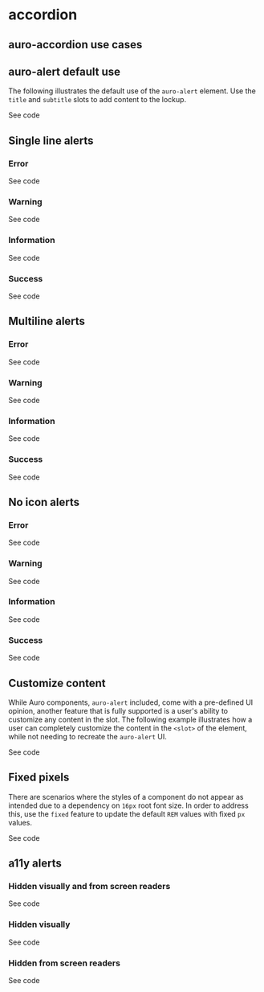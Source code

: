 <!--
The demo.md file is a compiled document. No edits should be made directly to this file.
README.md is created by running `npm run build:docs`.
This file is generated based on a template fetched from `./docs/partials/demo.md`
-->

# accordion

<!-- AURO-GENERATED-CONTENT:START (FILE:src=./description.md) -->
<!-- AURO-GENERATED-CONTENT:END -->

## auro-accordion use cases

<!-- AURO-GENERATED-CONTENT:START (FILE:src=./useCases.md) -->
<!-- AURO-GENERATED-CONTENT:END -->

## auro-alert default use
The following illustrates the default use of the `auro-alert` element. Use the `title` and `subtitle` slots to add content to the lockup.

<div class="exampleWrapper">
  <!-- AURO-GENERATED-CONTENT:START (FILE:src=./../../apiExamples/basic.html) -->
  <!-- AURO-GENERATED-CONTENT:END -->
</div>

<auro-accordion alignRight>
  <span slot="trigger">See code</span>

<!-- AURO-GENERATED-CONTENT:START (CODE:src=./../../apiExamples/basic.html) -->
<!-- AURO-GENERATED-CONTENT:END -->

</auro-accordion>

## Single line alerts

### Error

<div class="exampleWrapper">
  <!-- AURO-GENERATED-CONTENT:START (FILE:src=./../../apiExamples/error.html) -->
  <!-- AURO-GENERATED-CONTENT:END -->
</div>

<auro-accordion alignRight>
  <span slot="trigger">See code</span>

<!-- AURO-GENERATED-CONTENT:START (CODE:src=./../../apiExamples/error.html) -->
<!-- AURO-GENERATED-CONTENT:END -->

</auro-accordion>

### Warning

<div class="exampleWrapper">
  <!-- AURO-GENERATED-CONTENT:START (FILE:src=./../../apiExamples/warning.html) -->
  <!-- AURO-GENERATED-CONTENT:END -->
</div>

<auro-accordion alignRight>
  <span slot="trigger">See code</span>

<!-- AURO-GENERATED-CONTENT:START (CODE:src=./../../apiExamples/warning.html) -->
<!-- AURO-GENERATED-CONTENT:END -->

</auro-accordion>

### Information

<div class="exampleWrapper">
  <!-- AURO-GENERATED-CONTENT:START (FILE:src=./../../apiExamples/information.html) -->
  <!-- AURO-GENERATED-CONTENT:END -->
</div>

<auro-accordion alignRight>
  <span slot="trigger">See code</span>

<!-- AURO-GENERATED-CONTENT:START (CODE:src=./../../apiExamples/information.html) -->
<!-- AURO-GENERATED-CONTENT:END -->

</auro-accordion>

### Success

<div class="exampleWrapper">
  <!-- AURO-GENERATED-CONTENT:START (FILE:src=./../../apiExamples/success.html) -->
  <!-- AURO-GENERATED-CONTENT:END -->
</div>

<auro-accordion alignRight>
  <span slot="trigger">See code</span>

<!-- AURO-GENERATED-CONTENT:START (CODE:src=./../../apiExamples/success.html) -->
<!-- AURO-GENERATED-CONTENT:END -->

</auro-accordion>

## Multiline alerts

### Error

<div class="exampleWrapper">
  <!-- AURO-GENERATED-CONTENT:START (FILE:src=./../../apiExamples/error-multiline.html) -->
  <!-- AURO-GENERATED-CONTENT:END -->
</div>

<auro-accordion alignRight>
  <span slot="trigger">See code</span>

<!-- AURO-GENERATED-CONTENT:START (CODE:src=./../../apiExamples/error-multiline.html) -->
<!-- AURO-GENERATED-CONTENT:END -->

</auro-accordion>

### Warning

<div class="exampleWrapper">
  <!-- AURO-GENERATED-CONTENT:START (FILE:src=./../../apiExamples/warning-multiline.html) -->
  <!-- AURO-GENERATED-CONTENT:END -->
</div>

<auro-accordion alignRight>
  <span slot="trigger">See code</span>

<!-- AURO-GENERATED-CONTENT:START (CODE:src=./../../apiExamples/warning-multiline.html) -->
<!-- AURO-GENERATED-CONTENT:END -->

</auro-accordion>

### Information

<div class="exampleWrapper">
  <!-- AURO-GENERATED-CONTENT:START (FILE:src=./../../apiExamples/information-multiline.html) -->
  <!-- AURO-GENERATED-CONTENT:END -->
</div>

<auro-accordion alignRight>
  <span slot="trigger">See code</span>

<!-- AURO-GENERATED-CONTENT:START (CODE:src=./../../apiExamples/information-multiline.html) -->
<!-- AURO-GENERATED-CONTENT:END -->

</auro-accordion>

### Success

<div class="exampleWrapper">
  <!-- AURO-GENERATED-CONTENT:START (FILE:src=./../../apiExamples/success-multiline.html) -->
  <!-- AURO-GENERATED-CONTENT:END -->
</div>

<auro-accordion alignRight>
  <span slot="trigger">See code</span>

<!-- AURO-GENERATED-CONTENT:START (CODE:src=./../../apiExamples/success-multiline.html) -->
<!-- AURO-GENERATED-CONTENT:END -->

</auro-accordion>

## No icon alerts

### Error

<div class="exampleWrapper">
  <!-- AURO-GENERATED-CONTENT:START (FILE:src=./../../apiExamples/error-no-icon.html) -->
  <!-- AURO-GENERATED-CONTENT:END -->
</div>

<auro-accordion alignRight>
  <span slot="trigger">See code</span>

<!-- AURO-GENERATED-CONTENT:START (CODE:src=./../../apiExamples/error-no-icon.html) -->
<!-- AURO-GENERATED-CONTENT:END -->

</auro-accordion>

### Warning

<div class="exampleWrapper">
  <!-- AURO-GENERATED-CONTENT:START (FILE:src=./../../apiExamples/warning-no-icon.html) -->
  <!-- AURO-GENERATED-CONTENT:END -->
</div>

<auro-accordion alignRight>
  <span slot="trigger">See code</span>

<!-- AURO-GENERATED-CONTENT:START (CODE:src=./../../apiExamples/warning-no-icon.html) -->
<!-- AURO-GENERATED-CONTENT:END -->

</auro-accordion>

### Information

<div class="exampleWrapper">
  <!-- AURO-GENERATED-CONTENT:START (FILE:src=./../../apiExamples/information-no-icon.html) -->
  <!-- AURO-GENERATED-CONTENT:END -->
</div>

<auro-accordion alignRight>
  <span slot="trigger">See code</span>

<!-- AURO-GENERATED-CONTENT:START (CODE:src=./../../apiExamples/information-no-icon.html) -->
<!-- AURO-GENERATED-CONTENT:END -->

</auro-accordion>

### Success

<div class="exampleWrapper">
  <!-- AURO-GENERATED-CONTENT:START (FILE:src=./../../apiExamples/success-no-icon.html) -->
  <!-- AURO-GENERATED-CONTENT:END -->
</div>

<auro-accordion alignRight>
  <span slot="trigger">See code</span>

<!-- AURO-GENERATED-CONTENT:START (CODE:src=./../../apiExamples/success-no-icon.html) -->
<!-- AURO-GENERATED-CONTENT:END -->

</auro-accordion>

## Customize content

While Auro components, `auro-alert` included, come with a pre-defined UI opinion, another feature that is fully supported is a user's ability to customize any content in the slot. The following example illustrates how a user can completely customize the content in the `<slot>` of the element, while not needing to recreate the `auro-alert` UI.

<div class="exampleWrapper">
  <!-- AURO-GENERATED-CONTENT:START (FILE:src=./../../apiExamples/custom-content.html) -->
  <!-- AURO-GENERATED-CONTENT:END -->
</div>

<auro-accordion alignRight>
  <span slot="trigger">See code</span>

<!-- AURO-GENERATED-CONTENT:START (CODE:src=./../../apiExamples/custom-content.html) -->
<!-- AURO-GENERATED-CONTENT:END -->

</auro-accordion>

## Fixed pixels

There are scenarios where the styles of a component do not appear as intended due to a dependency on `16px` root font size. In order to address this, use the `fixed` feature to update the default `REM` values with fixed `px` values.

<div class="exampleWrapper">
  <!-- AURO-GENERATED-CONTENT:START (FILE:src=./../../apiExamples/fixed-pixels.html) -->
  <!-- AURO-GENERATED-CONTENT:END -->
</div>

<auro-accordion alignRight>
  <span slot="trigger">See code</span>

<!-- AURO-GENERATED-CONTENT:START (CODE:src=./../../apiExamples/fixed-pixels.html) -->
<!-- AURO-GENERATED-CONTENT:END -->

</auro-accordion>

## a11y alerts

### Hidden visually and from screen readers

<div class="exampleWrapper">
  <!-- AURO-GENERATED-CONTENT:START (FILE:src=./../../apiExamples/hidden.html) -->
  <!-- AURO-GENERATED-CONTENT:END -->
</div>

<auro-accordion alignRight>
  <span slot="trigger">See code</span>

<!-- AURO-GENERATED-CONTENT:START (CODE:src=./../../apiExamples/hidden.html) -->
<!-- AURO-GENERATED-CONTENT:END -->

</auro-accordion>

### Hidden visually

<div class="exampleWrapper">
  <!-- AURO-GENERATED-CONTENT:START (FILE:src=./../../apiExamples/hidden-visually.html) -->
  <!-- AURO-GENERATED-CONTENT:END -->
</div>

<auro-accordion alignRight>
  <span slot="trigger">See code</span>

<!-- AURO-GENERATED-CONTENT:START (CODE:src=./../../apiExamples/hidden-visually.html) -->
<!-- AURO-GENERATED-CONTENT:END -->

</auro-accordion>

### Hidden from screen readers

<div class="exampleWrapper">
  <!-- AURO-GENERATED-CONTENT:START (FILE:src=./../../apiExamples/hidden-audible.html) -->
  <!-- AURO-GENERATED-CONTENT:END -->
</div>

<auro-accordion alignRight>
  <span slot="trigger">See code</span>

<!-- AURO-GENERATED-CONTENT:START (CODE:src=./../../apiExamples/hidden-audible.html) -->
<!-- AURO-GENERATED-CONTENT:END -->

</auro-accordion>
